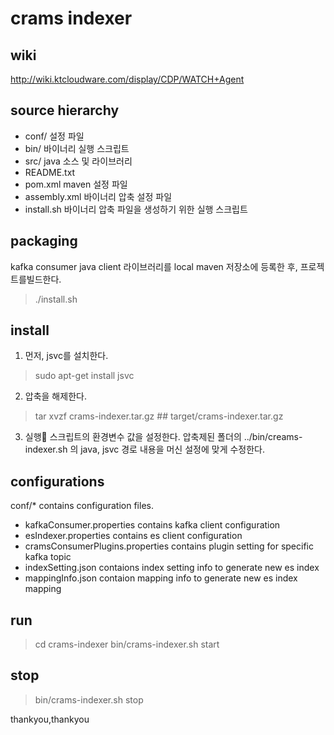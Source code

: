 crams indexer
=============

wiki
--------
http://wiki.ktcloudware.com/display/CDP/WATCH+Agent

source hierarchy
--------
- conf/
설정 파일
- bin/
바이너리 실행 스크립트
- src/
java 소스 및 라이브러리
- README.txt
- pom.xml
maven 설정 파일
- assembly.xml
바이너리 압축 설정 파일
- install.sh
바이너리 압축 파일을 생성하기 위한 실행 스크립트

packaging 
--------
kafka consumer java client 라이브러리를 local maven 저장소에 등록한 후, 프로젝트를빌드한다.
>./install.sh


install
-------
1. 먼저, jsvc를 설치한다. 
>sudo apt-get install jsvc

2. 압축을 해제한다. 
>tar xvzf crams-indexer.tar.gz    ## target/crams-indexer.tar.gz

3. 실행 스크립트의 환경변수 값을 설정한다. 
압축제된 폴더의 ../bin/creams-indexer.sh 의 java, jsvc 경로 내용을 머신 설정에 맞게 수정한다. 

configurations
-------------
conf/* contains configuration files.  
  - kafkaConsumer.properties contains kafka client configuration  
  - esIndexer.properties contains es client configuration  
  - cramsConsumerPlugins.properties contains plugin setting for specific kafka topic  
  - indexSetting.json contaions index setting info to generate new es index  
  - mappingInfo.json contaion mapping info to generate new es index mapping  

run 
------
>cd crams-indexer
>bin/crams-indexer.sh start

stop
------
>bin/crams-indexer.sh stop

thankyou,thankyou
